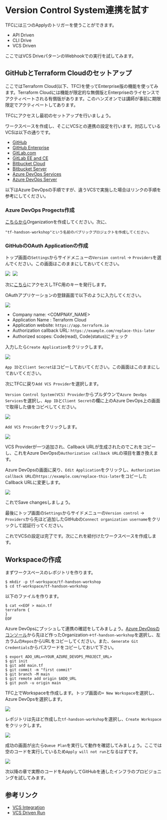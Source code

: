 # Version Control System連携を試す

TFCには三つのApplyのトリガーを使うことができます。

* API Driven
* CLI Drive
* VCS Driven

ここではVCS DriveパターンのWebhookでの実行を試してみます。

## GitHubとTerraform Cloudのセットアップ

ここではTerraform Cloud(以下、TFC)を使ってEnterprise版の機能を使ってみます。Terraform Cloudには機能が限定的な無償版とEnterpriseのライセンスでアクティベートされる有償版があります。このハンズオンでは講師が事前に期限限定でアクティベートしてあります。

TFCにアクセスし最初のセットアップを行いましょう。

ワークスペースを作成し、そこにVCSとの連携の設定を行います。対応しているVCSは以下の通りです。

* [GitHub](https://www.terraform.io/docs/cloud/vcs/github.html)
* [GitHub Enterprise](https://www.terraform.io/docs/cloud/vcs/github-enterprise.html)
* [GitLab.com](https://www.terraform.io/docs/cloud/vcs/gitlab-com.html)
* [GitLab EE and CE](https://www.terraform.io/docs/cloud/vcs/gitlab-eece.html)
* [Bitbucket Cloud](https://www.terraform.io/docs/cloud/vcs/bitbucket-cloud.html)
* [Bitbucket Server](https://www.terraform.io/docs/cloud/vcs/bitbucket-server.html)
* [Azure DevOps Services](https://www.terraform.io/docs/cloud/vcs/azure-devops-services.html)
* [Azure DevOps Server](https://www.terraform.io/docs/cloud/vcs/azure-devops-services.html)

以下はAzure DevOpsの手順ですが、違うVCSで実施した場合はリンクの手順を参考にしてください。

### Azure DevOps Progects作成

 [こちらから](https://aex.dev.azure.com/me?mkt=en-US)Organizationを作成してください。次に、

```
"tf-handson-workshop"という名前のパブリックプロジェクトを作成してください。
```
### GitHubのOAuth Applicationの作成

トップ画面の`Settings`からサイドメニューの`Version control` -> `Providers`を選んでください。この画面はこのままにしておいてください。

<kbd>
  <img src="https://github-image-tkaburagi.s3.ap-northeast-1.amazonaws.com/terraform-workshop/hello-1.png">
</kbd>  

<kbd>
  <img src="https://github-image-tkaburagi.s3.ap-northeast-1.amazonaws.com/terraform-workshop/hello-2.png">
</kbd>  

次に[こちら](https://aex.dev.azure.com/app/register?mkt=en-US)にアクセスしTFC用のキーを発行します。

OAuthアプリケーションの登録画面で以下のように入力してください。

<kbd>
  <img src="https://github-image-tkaburagi.s3.ap-northeast-1.amazonaws.com/terraform-workshop/vcs-azure-1.png">
</kbd>  

* Company name: <COMPNAY_NAME>
* Application Name : Terraform Cloud
* Application website: `https://app.terraform.io`
* Authorization callback URL: `https://example.com/replace-this-later`
* Authorized scopes: Code(read), Code(status)にチェック

入力したら`Create Application`をクリックします。

<kbd>
  <img src="https://github-image-tkaburagi.s3.ap-northeast-1.amazonaws.com/terraform-workshop/vcs-azure-2.png">
</kbd>

`App ID`と`Client Secret`はコピーしておいてください。この画面はこのままにしておいてください。

次にTFCに戻り`Add VCS Provider`を選択します。

`Version Control System(VCS) Provider`からプルダウンで`Azure DevOps Services`を選択し、`App ID`と`Client Secret`の欄に上のAzure DevOps上の画面で取得した値をコピペしてください。

<kbd>
  <img src="https://github-image-tkaburagi.s3.ap-northeast-1.amazonaws.com/terraform-workshop/vcs-azure-3.png">
</kbd>

`Add VCS Provider`をクリックします。

<kbd>
  <img src="https://github-image-tkaburagi.s3.ap-northeast-1.amazonaws.com/terraform-workshop/vcs-azure-4.png">
</kbd>

VCS Providerが一つ追加され、Callback URLが生成されたのでこれをコピーし、これをAzure DevOpsの`Authorization callback URL`の項目を置き換えます。

Azure DevOpsの画面に戻り、`Edit Application`をクリックし、`Authorization callback URL`の`https://example.com/replace-this-later`をコピーしたCallback URLに変更します。

<kbd>
  <img src="https://github-image-tkaburagi.s3.ap-northeast-1.amazonaws.com/terraform-workshop/vcs-azure-5.png">
</kbd>

これでSave changesしましょう。

最後にトップ画面の`Settings`からサイドメニューの`Version control` -> `Providers`から先ほど追加したGitHubの`Connect organization username`をクリックして認証行ってください。

これでVCSの設定は完了です。次にこれを紐付けたワークスペースを作成します。

## Workspaceの作成

まずワークスペースのレポジトリを作ります。

```shell
$ mkdir -p tf-workspace/tf-handson-workshop
$ cd tf-workspace/tf-handson-workshop
```

以下のファイルを作ります。

```shell
$ cat <<EOF > main.tf
terraform {
}
EOF
```

Azure DevOpsにプッシュして連携の確認をしてみましょう。[Azure DevOpsのコンソール](https://aex.dev.azure.com/)から先ほど作ったOrganization->`tf-handson-workshop`を選択し、左カラムの`Repos`からURLをコピーしてください。また、`Generate Git Credentials`からパスワードをコピーしておいて下さい。

```shell
$ export ADO_URL=<YOUR_AZURE_DEVOPS_PROJECT_URL>
$ git init
$ git add main.tf
$ git commit -m "first commit"
$ git branch -M main
$ git remote add origin $ADO_URL
$ git push -u origin main
```

TFC上でWorkspaceを作成します。トップ画面の`+ New Workspace`を選択し、Azure DevOpsを選択します。

<kbd>
  <img src="https://github-image-tkaburagi.s3.ap-northeast-1.amazonaws.com/terraform-workshop/vcs-azure-6.png">
</kbd>

レポジトリは先ほど作成した`tf-handson-workshop`を選択し、`Create Workspace`をクリックします。

<kbd>
  <img src="https://github-image-tkaburagi.s3.ap-northeast-1.amazonaws.com/terraform-workshop/vcs-azure-7.png">
</kbd>

成功の画面が出たら`Queue Plan`を実行して動作を確認してみましょう。ここでは空のコードを実行しているため`Apply will not run`となるはずです。

<kbd>
  <img src="https://github-image-tkaburagi.s3.ap-northeast-1.amazonaws.com/terraform-workshop/vcs-4.png">
</kbd>


次以降の章で実際のコードをApplyしてGitHubを通したインフラのプロビジョニングを試してみます。

## 参考リンク
* [VCS Integration](https://www.terraform.io/docs/cloud/vcs/index.html)
* [VCS Driven Run](https://www.terraform.io/docs/cloud/run/ui.html)
